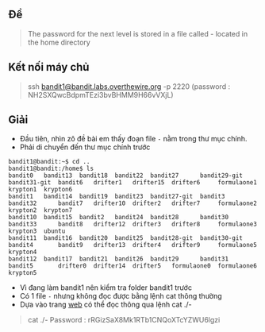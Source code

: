 ## Đề 
> The password for the next level is stored in a file called - located in the home directory
## Kết nối máy chủ 
> ssh bandit1@bandit.labs.overthewire.org -p 2220 (password : NH2SXQwcBdpmTEzi3bvBHMM9H66vVXjL)
## Giải 
- Đầu tiên, nhìn zô đề bài em thấy đoạn file `-` nằm trong thư mục chính.
- Phải di chuyển đến thư mục chính trước 
```text
bandit1@bandit:~$ cd ..
bandit1@bandit:/home$ ls
bandit0   bandit13  bandit18  bandit22  bandit27      bandit29-git  bandit31-git  bandit6   drifter1   drifter15  drifter6     formulaone1  krypton1  krypton6
bandit1   bandit14  bandit19  bandit23  bandit27-git  bandit3       bandit32      bandit7   drifter10  drifter2   drifter7     formulaone2  krypton2  krypton7
bandit10  bandit15  bandit2   bandit24  bandit28      bandit30      bandit33      bandit8   drifter12  drifter3   drifter8     formulaone3  krypton3  ubuntu
bandit11  bandit16  bandit20  bandit25  bandit28-git  bandit30-git  bandit4       bandit9   drifter13  drifter4   drifter9     formulaone5  krypton4
bandit12  bandit17  bandit21  bandit26  bandit29      bandit31      bandit5       drifter0  drifter14  drifter5   formulaone0  formulaone6  krypton5
```
- Vì đang làm bandit1 nên kiểm tra folder bandit1 trước
- Có 1 file `-` nhưng không đọc được bằng lệnh cat thông thường  
- Dựa vào trang [web](https://unix.stackexchange.com/questions/16357/usage-of-dash-in-place-of-a-filename) có thể đọc thông qua lệnh cat ./-
> cat ./-
> Password :  rRGizSaX8Mk1RTb1CNQoXTcYZWU6lgzi